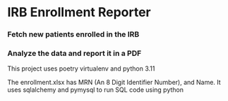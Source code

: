 # IRB Enrollment Reporter

### Fetch new patients enrolled in the IRB  
### Analyze the data and report it in a PDF

This project uses poetry virtualenv and python 3.11

The enrollment.xlsx has MRN (An 8 Digit Identifier Number),  and Name.
It uses sqlalchemy and pymysql to run  SQL code using python